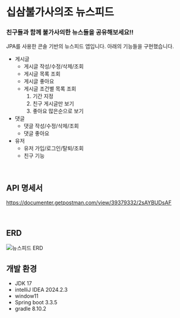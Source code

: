 # 십삼불가사의조 뉴스피드

### 친구들과 함께 불가사의한 뉴스들을 공유해보세요!!
JPA를 사용한 콘솔 기반의 뉴스피드 앱입니다. 아래의 기능들을 구현했습니다.

- 게시글
  - 게시글 작성/수정/삭제/조회
  - 게시글 목록 조회
  - 게시글 좋아요
  - 게시글 조건별 목록 조회
     1. 기간 지정
     2. 친구 게시글만 보기
     3. 좋아요 많은순으로 보기
- 댓글
  - 댓글 작성/수정/삭제/조회
  - 댓글 좋아요
- 유저
  - 유저 가입/로그인/탈퇴/조회
  - 친구 기능

 <br>

## API 명세서
https://documenter.getpostman.com/view/39379332/2sAYBUDsAF

 <br>

## ERD
![뉴스피드 ERD](https://github.com/user-attachments/assets/f75ce5de-3344-4328-b4c8-2b2807c40ae1)



## 개발 환경
- JDK 17
- intelliJ IDEA 2024.2.3
- window11
- Spring boot 3.3.5
- gradle 8.10.2
